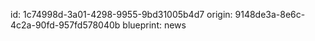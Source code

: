 id: 1c74998d-3a01-4298-9955-9bd31005b4d7
origin: 9148de3a-8e6c-4c2a-90fd-957fd578040b
blueprint: news
